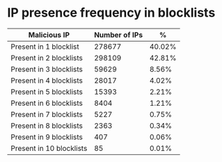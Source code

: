 # IP presence frequency in blocklists
| Malicious IP | Number of IPs | % |
|----|----|----|
| Present in 1 blocklist | 278677 | 40.02% |
| Present in 2 blocklists | 298109 | 42.81% |
| Present in 3 blocklists | 59629 | 8.56% |
| Present in 4 blocklists | 28017 | 4.02% |
| Present in 5 blocklists | 15393 | 2.21% |
| Present in 6 blocklists | 8404 | 1.21% |
| Present in 7 blocklists | 5227 | 0.75% |
| Present in 8 blocklists | 2363 | 0.34% |
| Present in 9 blocklists | 407 | 0.06% |
| Present in 10 blocklists | 85 | 0.01% |
